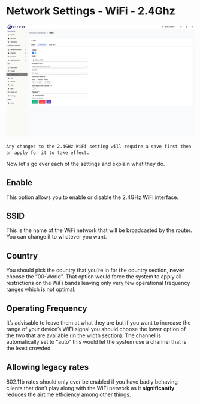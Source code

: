 # Network Settings - WiFi - 2.4Ghz

<a data-fancybox data-src="./img/3.gif" data-caption="Network Settings - WiFi - 2.4Ghz">
  <img src="./img/3.gif" />
</a>

```admonish note
Any changes to the 2.4GHz WiFi setting will require a save first then an apply for it to take effect.
```

Now let's go ever each of the settings and explain what they do.

## Enable

This option allows you to enable or disable the 2.4GHz WiFi interface.

## SSID

This is the name of the WiFi network that will be broadcasted by the router. You can change it to whatever you want.

## Country

You should pick the country that you’re in for the country section, <b>never</b> choose the “00-World”. That option would force the system to apply all restrictions on the WiFi bands leaving only very few operational frequency ranges which is not optimal.

## Operating Frequency

It’s advisable to leave them at what they are but if you want to increase the range of your device’s WiFi signal you should choose the lower option of the two that are available (in the width section). The channel is automatically set to “auto” this would let the system use a channel that is the least crowded.

## Allowing legacy rates

802.11b rates should only ever be enabled if you have badly behaving clients that don’t play along with the WiFi network as it <b>significantly</b> reduces the airtime efficiency among other things.